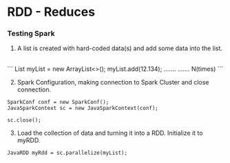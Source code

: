 # RDD - Reduces

### Testing Spark
1. A list is created with hard-coded data(s) and add some data into the list.
<br>
```
List<Double> myList = new ArrayList<>();
myList.add(12.134);
.......
.......
N(times)
```

2. Spark Configuration, making connection to 
Spark Cluster and close connection.
```
SparkConf conf = new SparkConf();
JavaSparkContext sc = new JavaSparkContext(conf);

sc.close();
```
3. Load the collection of data and turning it into a RDD.
Initialize it to myRDD.
```
JavaRDD myRdd = sc.parallelize(myList);
```

